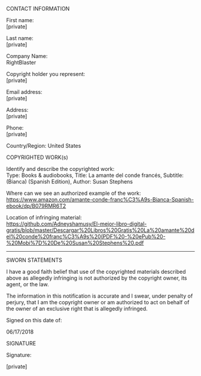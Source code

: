 CONTACT INFORMATION

First name:  
[private]

Last name:  
[private]

Company Name:  
RightBlaster

Copyright holder you represent:  
[private]

Email address:  
[private]

Address:  
[private]

Phone:  
[private]

Country/Region:
United States

COPYRIGHTED WORK(s)

Identify and describe the copyrighted work:  
Type: Books & audiobooks, Title: La amante del conde francés, Subtitle: (Bianca) (Spanish Edition), Author: Susan Stephens

Where can we see an authorized example of the work:  
https://www.amazon.com/amante-conde-franc%C3%A9s-Bianca-Spanish-ebook/dp/B079RMR6T2

Location of infringing material:  
https://github.com/Adneyshamusy/El-mejor-libro-digital-gratis/blob/master/Descargar%20Libros%20Gratis%20La%20amante%20del%20conde%20franc%C3%A9s%20(PDF%20-%20ePub%20-%20Mobi%7D%20De%20Susan%20Stephens%20.pdf

----------------

SWORN STATEMENTS

I have a good faith belief that use of the copyrighted materials described above as allegedly infringing is not authorized by the copyright owner, its agent, or the law.

The information in this notification is accurate and I swear, under penalty of perjury, that I am the copyright owner or am authorized to act on behalf of the owner of an exclusive right that is allegedly infringed.

Signed on this date of:

06/17/2018

SIGNATURE

Signature:

[private]
